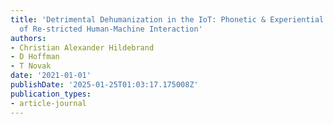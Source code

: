```yaml
---
title: 'Detrimental Dehumanization in the IoT: Phonetic & Experiential Consequences
  of Re-stricted Human-Machine Interaction'
authors:
- Christian Alexander Hildebrand
- D Hoffman
- T Novak
date: '2021-01-01'
publishDate: '2025-01-25T01:03:17.175008Z'
publication_types:
- article-journal
---
```

